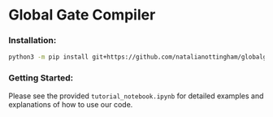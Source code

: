 # Global Gate Compiler

### Installation: 
```bash
python3 -m pip install git+https://github.com/natalianottingham/globalgatecompiler@master

```

### Getting Started:
Please see the provided `tutorial_notebook.ipynb` for detailed examples and explanations of how to use our code.